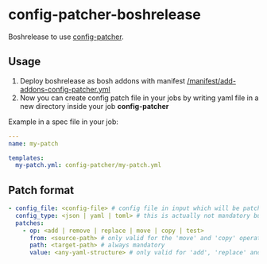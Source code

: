 # config-patcher-boshrelease

Boshrelease to use [config-patcher](https://github.com/orange-cloudfoundry/config-patcher).

## Usage

1. Deploy boshrelease as bosh addons with manifest [/manifest/add-addons-config-patcher.yml](/manifest/add-addons-config-patcher.yml)
2. Now you can create config patch file in your jobs by writing yaml file in a new directory inside your job **config-patcher**

Example in a spec file in your job:

```yaml
---
name: my-patch

templates:
  my-patch.yml: config-patcher/my-patch.yml
```

## Patch format

```yaml
- config_file: <config-file> # config file in input which will be patched
  config_type: <json | yaml | toml> # this is actually not mandatory but you could need to set explicitly type of your config file
  patches:
    - op: <add | remove | replace | move | copy | test>
      from: <source-path> # only valid for the 'move' and 'copy' operations
      path: <target-path> # always mandatory
      value: <any-yaml-structure> # only valid for 'add', 'replace' and 'test' operations
```